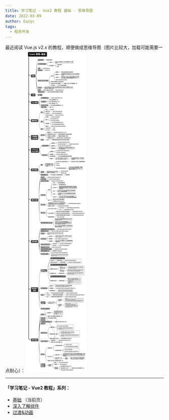 ```yaml
---
title: 学习笔记 - Vue2 教程 基础 - 思维导图
date: 2022-03-09
author: Eazyc
tags:
  - 程序开发
---
```

最近阅读 Vue.js v2.x 的教程，顺便做成思维导图（图片比较大，加载可能需要一点耐心）：
![Vue2.教程.基础](./vue2-guide-essentials.png)

---

#### 「学习笔记 - Vue2 教程」系列：

- [基础](../vue2-guide-essentials/) （当前页）
- [深入了解组件](../vue2-guide-components-in-depth/)
- [过渡&动画](../vue2-guide-transitions-and-animation/)